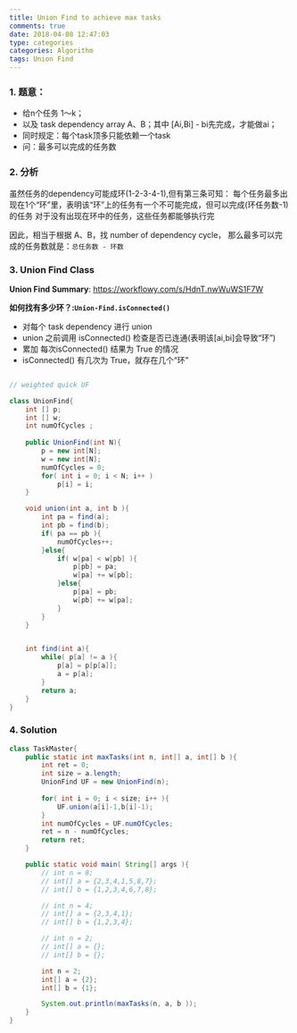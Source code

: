 ```yaml
---
title: Union Find to achieve max tasks
comments: true
date: 2018-04-08 12:47:03
type: categories
categories: Algorithm
tags: Union Find
---
```



### 1. 题意：
- 给n个任务 1～k；
- 以及 task dependency array A、B；其中 [Ai,Bi] - bi先完成，才能做ai；
- 同时规定：每个task顶多只能依赖一个task
- 问：最多可以完成的任务数

### 2. 分析
虽然任务的dependency可能成环(1-2-3-4-1),但有第三条可知：
每个任务最多出现在1个“环”里，表明该“环”上的任务有一个不可能完成，但可以完成(环任务数-1)的任务
对于没有出现在环中的任务，这些任务都能够执行完

因此，相当于根据 A、B，找 number of dependency cycle，
那么最多可以完成的任务数就是：`总任务数 - 环数`




### 3. Union Find Class

**Union Find Summary**: https://workflowy.com/s/HdnT.nwWuWS1F7W

**如何找有多少环？:`Union-Find.isConnected()`**

- 对每个 task dependency 进行 union
- union 之前调用 isConnected() 检查是否已连通(表明该[ai,bi]会导致“环”)
- 累加 每次isConnected() 结果为 True 的情况
- isConnected() 有几次为 True，就存在几个“环”


```java

// weighted quick UF

class UnionFind{
	int [] p;
	int [] w;
	int numOfCycles ;
	
	public UnionFind(int N){
		p = new int[N];
		w = new int[N];
		numOfCycles = 0;
		for( int i = 0; i < N; i++ )
			p[i] = i;
	}

	void union(int a, int b ){
		int pa = find(a);
		int pb = find(b);
		if( pa == pb ){
			numOfCycles++;
		}else{
			if( w[pa] < w[pb] ){
				p[pb] = pa;
				w[pa] += w[pb];
			}else{
				p[pa] = pb;
				w[pb] += w[pa];
			}
		}
	}


	int find(int a){
		while( p[a] != a ){
			p[a] = p[p[a]];
			a = p[a];
		}
		return a;
	}
}
```


### 4. Solution 

```java
class TaskMaster{
	public static int maxTasks(int n, int[] a, int[] b ){
		int ret = 0;
		int size = a.length;
		UnionFind UF = new UnionFind(n);
		
		for( int i = 0; i < size; i++ ){
			UF.union(a[i]-1,b[i]-1);
		}
		int numOfCycles = UF.numOfCycles;
		ret = n - numOfCycles;
		return ret;
	}

	public static void main( String[] args ){
		// int n = 8;
		// int[] a = {2,3,4,1,5,8,7};
		// int[] b = {1,2,3,4,6,7,8};

		// int n = 4;
		// int[] a = {2,3,4,1};
		// int[] b = {1,2,3,4};

		// int n = 2;
		// int[] a = {};
		// int[] b = {};

		int n = 2;
		int[] a = {2};
		int[] b = {1};

		System.out.println(maxTasks(n, a, b ));
	}
}
```



